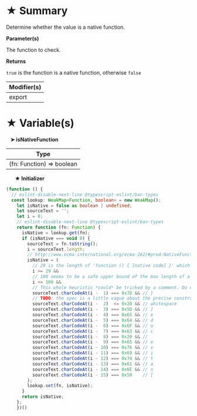 # &#9733; Summary

Determine whether the value is a native function.

**Parameter(s)**

The function to check.

**Returns**

`true` is the function is a native function, otherwise `false`

| Modifier(s)                            |
|----------------------------------------|
| export |

# &#9733; Variable(s)

&nbsp;&nbsp; **&#10148; isNativeFunction**

| Type                        |
|-----------------------------|
| (fn: Function) =&gt; boolean |

&nbsp;&nbsp;&nbsp;&nbsp;&nbsp; **&#9733; Initializer**

```ts
(function () {
  // eslint-disable-next-line @typescript-eslint/ban-types
  const lookup: WeakMap<Function, boolean> = new WeakMap();
    let isNative = false as boolean | undefined;
    let sourceText = '';
    let i = 0;
    // eslint-disable-next-line @typescript-eslint/ban-types
    return function (fn: Function) {
      isNative = lookup.get(fn);
      if (isNative === void 0) {
        sourceText = fn.toString();
        i = sourceText.length;
        // http://www.ecma-international.org/ecma-262/#prod-NativeFunction
        isNative = (
          // 29 is the length of 'function () { [native code] }' which is the smallest length of a native function string
          i >= 29 &&
          // 100 seems to be a safe upper bound of the max length of a native function. In Chrome and FF it's 56, in Edge it's 61.
          i <= 100 &&
          // This whole heuristic *could* be tricked by a comment. Do we need to care about that?
          sourceText.charCodeAt(i -  1) === 0x7D && // }
          // TODO: the spec is a little vague about the precise constraints, so we do need to test this across various browsers to make sure just one whitespace is a safe assumption.
          sourceText.charCodeAt(i -  2)  <= 0x20 && // whitespace
          sourceText.charCodeAt(i -  3) === 0x5D && // ]
          sourceText.charCodeAt(i -  4) === 0x65 && // e
          sourceText.charCodeAt(i -  5) === 0x64 && // d
          sourceText.charCodeAt(i -  6) === 0x6F && // o
          sourceText.charCodeAt(i -  7) === 0x63 && // c
          sourceText.charCodeAt(i -  8) === 0x20 && //
          sourceText.charCodeAt(i -  9) === 0x65 && // e
          sourceText.charCodeAt(i - 10) === 0x76 && // v
          sourceText.charCodeAt(i - 11) === 0x69 && // i
          sourceText.charCodeAt(i - 12) === 0x74 && // t
          sourceText.charCodeAt(i - 13) === 0x61 && // a
          sourceText.charCodeAt(i - 14) === 0x6E && // n
          sourceText.charCodeAt(i - 15) === 0x58    // [
        );
        lookup.set(fn, isNative);
      }
      return isNative;
    };
    })()
```